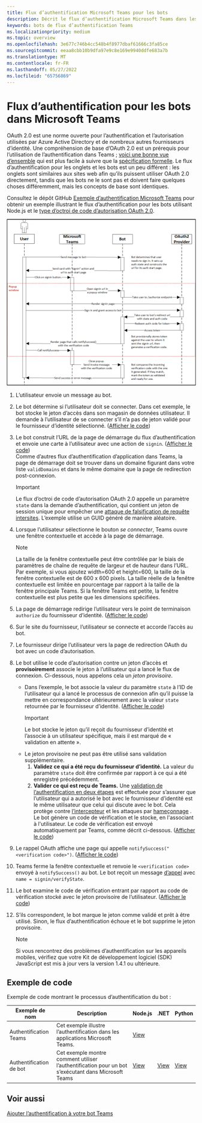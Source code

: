 ```yaml
---
title: Flux d’authentification Microsoft Teams pour les bots
description: Décrit le flux d’authentification Microsoft Teams dans les bots avec un exemple de code.
keywords: bots de flux d’authentification Teams
ms.localizationpriority: medium
ms.topic: overview
ms.openlocfilehash: 3e677c746b4cc548b4f8977dbaf61666c3fa85ce
ms.sourcegitcommit: eeaa8cbb10b9dfa97e9c8e169e9940ddfe683a7b
ms.translationtype: MT
ms.contentlocale: fr-FR
ms.lasthandoff: 05/27/2022
ms.locfileid: "65756869"
---
```

# <a name="authentication-flow-for-bots-in-microsoft-teams"></a>Flux d’authentification pour les bots dans Microsoft Teams

OAuth 2.0 est une norme ouverte pour l’authentification et l’autorisation utilisées par Azure Active Directory et de nombreux autres fournisseurs d’identité. Une compréhension de base d’OAuth 2.0 est un prérequis pour l’utilisation de l’authentification dans Teams ; [voici une bonne vue d’ensemble](https://aaronparecki.com/oauth-2-simplified/) qui est plus facile à suivre que la [spécification formelle](https://oauth.net/2/). Le flux d’authentification pour les onglets et les bots est un peu différent : les onglets sont similaires aux sites web afin qu’ils puissent utiliser OAuth 2.0 directement, tandis que les bots ne le sont pas et doivent faire quelques choses différemment, mais les concepts de base sont identiques.

Consultez le dépôt GitHub [Exemple d’authentification Microsoft Teams](https://github.com/OfficeDev/Microsoft-Teams-Samples/tree/main/samples/app-auth/nodejs) pour obtenir un exemple illustrant le flux d’authentification pour les bots utilisant Node.js et le [type d’octroi de code d’autorisation OAuth 2.0](https://oauth.net/2/grant-types/authorization-code/).

![Diagramme de séquence d’authentification de bot](../../../assets/images/authentication/bot_auth_sequence_diagram.png)

1. L’utilisateur envoie un message au bot.
2. Le bot détermine si l’utilisateur doit se connecter.
   Dans cet exemple, le bot stocke le jeton d’accès dans son magasin de données utilisateur. Il demande à l’utilisateur de se connecter s’il n’a pas de jeton validé pour le fournisseur d’identité sélectionné. ([Afficher le code](https://github.com/OfficeDev/microsoft-teams-sample-auth-node/blob/469952a26d618dbf884a3be53c7d921cc580b1e2/src/utils/AuthenticationUtils.ts#L58-L76))
3. Le bot construit l’URL de la page de démarrage du flux d’authentification et envoie une carte à l’utilisateur avec une action de `signin`. ([Afficher le code](https://github.com/OfficeDev/microsoft-teams-sample-auth-node/blob/469952a26d618dbf884a3be53c7d921cc580b1e2/src/dialogs/BaseIdentityDialog.ts#L160-L190))</br>
    Comme d’autres flux d’authentification d’application dans Teams, la page de démarrage doit se trouver dans un domaine figurant dans votre liste `validDomains` et dans le même domaine que la page de redirection post-connexion.
    > [!IMPORTANT]
    > Le flux d’octroi de code d’autorisation OAuth 2.0 appelle un paramètre `state` dans la demande d’authentification, qui contient un jeton de session unique pour empêcher une [attaque de falsification de requête intersites](https://en.wikipedia.org/wiki/Cross-site_request_forgery). L’exemple utilise un GUID généré de manière aléatoire.
4. Lorsque l’utilisateur sélectionne le bouton *se connecter*, Teams ouvre une fenêtre contextuelle et accède à la page de démarrage.
   > [!NOTE]
   > La taille de la fenêtre contextuelle peut être contrôlée par le biais de paramètres de chaîne de requête de largeur et de hauteur dans l’URL. Par exemple, si vous ajoutez width=600 et height=600, la taille de la fenêtre contextuelle est de 600 x 600 pixels. La taille réelle de la fenêtre contextuelle est limitée en pourcentage par rapport à la taille de la fenêtre principale Teams. Si la fenêtre Teams est petite, la fenêtre contextuelle est plus petite que les dimensions spécifiées.

5. La page de démarrage redirige l’utilisateur vers le point de terminaison `authorize` du fournisseur d’identité. ([Afficher le code](https://github.com/OfficeDev/microsoft-teams-sample-auth-node/blob/469952a26d618dbf884a3be53c7d921cc580b1e2/public/html/auth-start.html#L51-L56))
6. Sur le site du fournisseur, l’utilisateur se connecte et accorde l’accès au bot.
7. Le fournisseur dirige l’utilisateur vers la page de redirection OAuth du bot avec un code d’autorisation.
8. Le bot utilise le code d’autorisation contre un jeton d’accès et **provisoirement** associe le jeton à l’utilisateur qui a lancé le flux de connexion. Ci-dessous, nous appelons cela un *jeton provisoire*.
    * Dans l’exemple, le bot associe la valeur du paramètre `state` à l’ID de l’utilisateur qui a lancé le processus de connexion afin qu’il puisse la mettre en correspondance ultérieurement avec la valeur `state` retournée par le fournisseur d’identité. ([Afficher le code](https://github.com/OfficeDev/microsoft-teams-sample-auth-node/blob/469952a26d618dbf884a3be53c7d921cc580b1e2/src/AuthBot.ts#L70-L99))
      > [!IMPORTANT]
      > Le bot stocke le jeton qu’il reçoit du fournisseur d’identité et l’associe à un utilisateur spécifique, mais il est marqué de « validation en attente ».
    * Le jeton provisoire ne peut pas être utilisé sans validation supplémentaire.
      1. **Validez ce qui a été reçu du fournisseur d’identité.** La valeur du paramètre `state` doit être confirmée par rapport à ce qui a été enregistré précédemment.
      1. **Valider ce qui est reçu de Teams.** Une [validation de l’authentification en deux étapes](https://en.wikipedia.org/wiki/Man-in-the-middle_attack) est effectuée pour s’assurer que l’utilisateur qui a autorisé le bot avec le fournisseur d’identité est le même utilisateur que celui qui discute avec le bot. Cela protège contre [l’intercepteur](https://en.wikipedia.org/wiki/Man-in-the-middle_attack) et les attaques par [hameçonnage](https://en.wikipedia.org/wiki/Phishing) . Le bot génère un code de vérification et le stocke, en l'associant à l'utilisateur. Le code de vérification est envoyé automatiquement par Teams, comme décrit ci-dessous. ([Afficher le code](https://github.com/OfficeDev/microsoft-teams-sample-auth-node/blob/469952a26d618dbf884a3be53c7d921cc580b1e2/src/AuthBot.ts#L100-L113))
9. Le rappel OAuth affiche une page qui appelle `notifySuccess("<verification code>")`. ([Afficher le code](https://github.com/OfficeDev/microsoft-teams-sample-auth-node/blob/master/src/views/oauth-callback-success.hbs))
10. Teams ferme la fenêtre contextuelle et renvoie le `<verification code>` envoyé à `notifySuccess()` au bot. Le bot reçoit un message [d’appel](/bot-framework/dotnet/bot-builder-dotnet-activities#invoke) avec `name = signin/verifyState`.
11. Le bot examine le code de vérification entrant par rapport au code de vérification stocké avec le jeton provisoire de l’utilisateur. ([Afficher le code](https://github.com/OfficeDev/microsoft-teams-sample-auth-node/blob/469952a26d618dbf884a3be53c7d921cc580b1e2/src/dialogs/BaseIdentityDialog.ts#L127-L140))
12. S’ils correspondent, le bot marque le jeton comme validé et prêt à être utilisé. Sinon, le flux d’authentification échoue et le bot supprime le jeton provisoire.

    > [!NOTE]
    > Si vous rencontrez des problèmes d’authentification sur les appareils mobiles, vérifiez que votre Kit de développement logiciel (SDK) JavaScript est mis à jour vers la version 1.4.1 ou ultérieure.

## <a name="code-sample"></a>Exemple de code

Exemple de code montrant le processus d’authentification du bot :

| **Exemple de nom** | **Description** | **Node.js** | **.NET** | **Python** |
|-----------------|----------------|--------------|----------|-----------|
| Authentification Teams | Cet exemple illustre l’authentification dans les applications Microsoft Teams. | [View](https://github.com/OfficeDev/microsoft-teams-sample-auth-node) | | |
| Authentification de bot | Cet exemple montre comment utiliser l’authentification pour un bot s’exécutant dans Microsoft Teams | [View](https://github.com/microsoft/BotBuilder-Samples/tree/main/samples/javascript_nodejs/46.teams-auth) | [View](https://github.com/microsoft/BotBuilder-Samples/tree/main/samples/csharp_dotnetcore/46.teams-auth) | [View](https://github.com/microsoft/BotBuilder-Samples/tree/main/samples/python/46.teams-auth)

## <a name="see-also"></a>Voir aussi

[Ajouter l’authentification à votre bot Teams](add-authentication.md)
